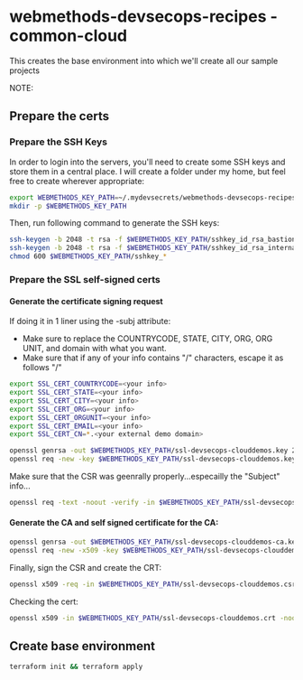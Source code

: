 # webmethods-devsecops-recipes - common-cloud

This creates the base environment into which we'll create all our sample projects

NOTE: 

## Prepare the certs

### Prepare the SSH Keys

In order to login into the servers, you'll need to create some SSH keys and store them in a central place.
I will create a folder under my home, but feel free to create wherever appropriate:

```bash
export WEBMETHODS_KEY_PATH=~/.mydevsecrets/webmethods-devsecops-recipes/common/cloud-base
mkdir -p $WEBMETHODS_KEY_PATH
```

Then, run following command to generate the SSH keys:

```bash
ssh-keygen -b 2048 -t rsa -f $WEBMETHODS_KEY_PATH/sshkey_id_rsa_bastion -q -N ""
ssh-keygen -b 2048 -t rsa -f $WEBMETHODS_KEY_PATH/sshkey_id_rsa_internalnode -q -N ""
chmod 600 $WEBMETHODS_KEY_PATH/sshkey_*
```

### Prepare the SSL self-signed certs

#### Generate the certificate signing request

If doing it in 1 liner using the -subj attribute:
 - Make sure to replace the COUNTRYCODE, STATE, CITY, ORG, ORG UNIT, and domain with what you want.
 - Make sure that if any of your info contains "/" characters, escape it as follows "\/"

```bash
export SSL_CERT_COUNTRYCODE=<your info>
export SSL_CERT_STATE=<your info>
export SSL_CERT_CITY=<your info>
export SSL_CERT_ORG=<your info>
export SSL_CERT_ORGUNIT=<your info>
export SSL_CERT_EMAIL=<your info>
export SSL_CERT_CN=*.<your external demo domain>

openssl genrsa -out $WEBMETHODS_KEY_PATH/ssl-devsecops-clouddemos.key 2048
openssl req -new -key $WEBMETHODS_KEY_PATH/ssl-devsecops-clouddemos.key -out $WEBMETHODS_KEY_PATH/ssl-devsecops-clouddemos.csr -subj "/emailAddress=$SSL_CERT_EMAIL/C=$SSL_CERT_COUNTRYCODE/ST=$SSL_CERT_STATE/L=$SSL_CERT_CITY/O=$SSL_CERT_ORG/OU=$SSL_CERT_ORGUNIT/CN=$SSL_CERT_CN"
```

Make sure that the CSR was geenrally properly...especailly the "Subject" info...

```bash
openssl req -text -noout -verify -in $WEBMETHODS_KEY_PATH/ssl-devsecops-clouddemos.csr
```

#### Generate the CA and self signed certificate for the CA:

```bash
openssl genrsa -out $WEBMETHODS_KEY_PATH/ssl-devsecops-clouddemos-ca.key 2048
openssl req -new -x509 -key $WEBMETHODS_KEY_PATH/ssl-devsecops-clouddemos-ca.key -out $WEBMETHODS_KEY_PATH/ssl-devsecops-clouddemos-ca.crt -subj "/emailAddress=$SSL_CERT_EMAIL/C=$SSL_CERT_COUNTRYCODE/ST=$SSL_CERT_STATE/L=$SSL_CERT_CITY/O=$SSL_CERT_ORG/OU=$SSL_CERT_ORGUNIT/CN=$SSL_CERT_CN"
```

Finally, sign the CSR and create the CRT:

```bash
openssl x509 -req -in $WEBMETHODS_KEY_PATH/ssl-devsecops-clouddemos.csr -CA $WEBMETHODS_KEY_PATH/ssl-devsecops-clouddemos-ca.crt -CAkey $WEBMETHODS_KEY_PATH/ssl-devsecops-clouddemos-ca.key -CAcreateserial -out $WEBMETHODS_KEY_PATH/ssl-devsecops-clouddemos.crt
```

Checking the cert:

```bash
openssl x509 -in $WEBMETHODS_KEY_PATH/ssl-devsecops-clouddemos.crt -noout -text
```

## Create base environment

```bash
terraform init && terraform apply
```
